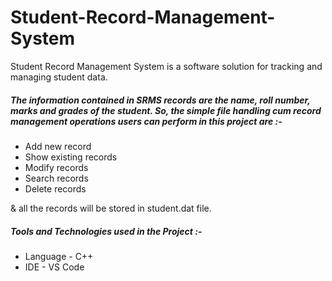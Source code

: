 # Student-Record-Management-System
Student Record Management System is a software solution for tracking and managing student data. 

##### The information contained in SRMS records are the name, roll number, marks and grades of the student. So, the simple file handling cum record management operations users can perform in this project are :-

* Add new record
* Show existing records
* Modify records
* Search records
* Delete records

& all the records will be stored in student.dat file. 

##### Tools and Technologies used in the Project :-

* Language - C++
* IDE - VS Code



